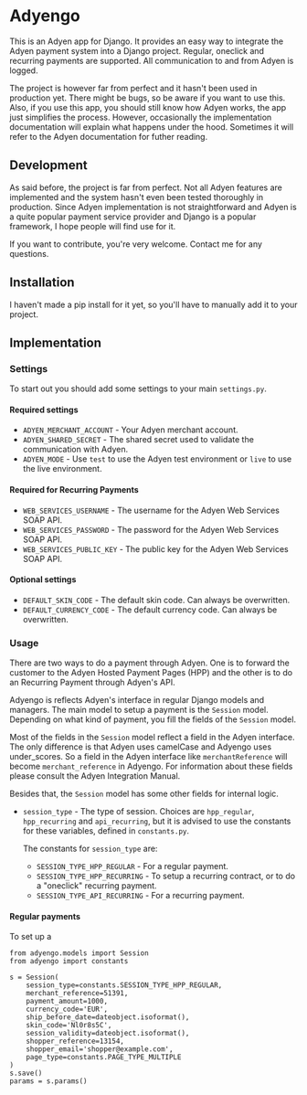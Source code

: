 # Adyengo

This is an Adyen app for Django. It provides an easy way to integrate the Adyen
payment system into a Django project. Regular, oneclick and recurring payments
are supported. All communication to and from Adyen is logged.

The project is however far from perfect and it hasn't been used in production
yet. There might be bugs, so be aware if you want to use this. Also, if you
use this app, you should still know how Adyen works, the app just simplifies
the process. However, occasionally the implementation documentation will
explain what happens under the hood. Sometimes it will refer to the Adyen
documentation for futher reading.


## Development

As said before, the project is far from perfect. Not all Adyen features are
implemented and the system hasn't even been tested thoroughly in production.
Since Adyen implementation is not straightforward and Adyen is a quite popular
payment service provider and Django is a popular framework, I hope people will
find use for it.

If you want to contribute, you're very welcome. Contact me for any questions.


## Installation

I haven't made a pip install for it yet, so you'll have to manually add it to
your project.


## Implementation

### Settings

To start out you should add some settings to your main `settings.py`.

#### Required settings

* `ADYEN_MERCHANT_ACCOUNT` - Your Adyen merchant account.
* `ADYEN_SHARED_SECRET` - The shared secret used to validate the communication with
    Adyen.
* `ADYEN_MODE` - Use `test` to use the Adyen test environment or `live` to use the
    live environment.

#### Required for Recurring Payments

* `WEB_SERVICES_USERNAME` - The username for the Adyen Web Services SOAP API.
* `WEB_SERVICES_PASSWORD` - The password for the Adyen Web Services SOAP API.
* `WEB_SERVICES_PUBLIC_KEY` - The public key for the Adyen Web Services SOAP API.

#### Optional settings

* `DEFAULT_SKIN_CODE` - The default skin code. Can always be overwritten.
* `DEFAULT_CURRENCY_CODE` - The default currency code. Can always be
    overwritten.

### Usage

There are two ways to do a payment through Adyen. One is to forward the
customer to the Adyen Hosted Payment Pages (HPP) and the other is to do an
Recurring Payment through Adyen's API.

Adyengo is reflects Adyen's interface in regular Django models and managers.
The main model to setup a payment is the `Session` model. Depending on what
kind of payment, you fill the fields of the `Session` model.

Most of the fields in the `Session` model reflect a field in the Adyen
interface. The only difference is that Adyen uses camelCase and Adyengo uses
under\_scores. So a field in the Adyen interface like `merchantReference` will
become `merchant_reference` in Adyengo. For information about these fields
please consult the Adyen Integration Manual.

Besides that, the `Session` model has some other fields for internal logic.

* `session_type` - The type of session. Choices are `hpp_regular`,
    `hpp_recurring` and `api_recurring`, but it is advised to use the
    constants for these variables, defined in `constants.py`.

    The constants for `session_type` are:

    * `SESSION_TYPE_HPP_REGULAR` - For a regular payment.
    * `SESSION_TYPE_HPP_RECURRING` - To setup a recurring contract, or to do a
        "oneclick" recurring payment.
    * `SESSION_TYPE_API_RECURRING` - For a recurring payment.

#### Regular payments

To set up a 

    from adyengo.models import Session
    from adyengo import constants

    s = Session(
        session_type=constants.SESSION_TYPE_HPP_REGULAR,
        merchant_reference=51391,
        payment_amount=1000,
        currency_code='EUR',
        ship_before_date=dateobject.isoformat(),
        skin_code='Nl0r8s5C',
        session_validity=dateobject.isoformat(),
        shopper_reference=13154,
        shopper_email='shopper@example.com',
        page_type=constants.PAGE_TYPE_MULTIPLE
    )
    s.save()
    params = s.params()
